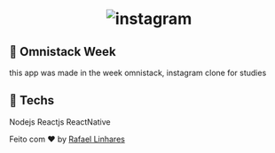 <h1 align="center">
    <img alt="instagram" src="https://image.freepik.com/vetores-gratis/instagram-logo-pack_1051-989.jpg" />
</h1>

## :rocket: Omnistack Week 

this app was made in the week omnistack, instagram clone for studies

## :robot: Techs

Nodejs
Reactjs
ReactNative

Feito com :heart: by [Rafael Linhares](https://www.linkedin.com/in/rafael-linhares-js/)

